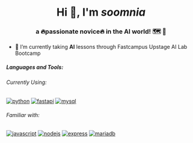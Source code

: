 <h1 align="center">Hi 👋, I'm <i>soomnia</i></h1>
<h3 align="center">a 🔥passionate novice🔥 in the AI world! 🗺️ 👀</h3>

- 🌱 I’m currently taking **AI** lessons through Fastcampus Upstage AI Lab Bootcamp

<h5 align="left">Languages and Tools:</h5>
<h6 align="left">Currently Using:</h6>
<p align="left">
  <a href="https://www.python.org" target="_blank" rel="noreferrer"> <img src="https://img.shields.io/badge/Python-3776AB?style=flat-square&logo=Python&logoColor=white" alt="python"/></a>
  <a href="https://fastapi.tiangolo.com/" target="_blank" rel="noreferrer"> <img src="https://img.shields.io/badge/FastAPi-009688?style=flat-square&logo=fastapi&logoColor=white" alt="fastapi"/></a>
  <a href="https://www.mysql.com/" target="_blank" rel="noreferrer"> <img src="https://img.shields.io/badge/MySQL-4479A1?style=flat-square&logo=mysql&logoColor=white" alt="mysql"/></a>
</p>
<h6 align="left">Familiar with:</h6>
<p align="left">
  <a href="https://developer.mozilla.org/en-US/docs/Web/JavaScript" target="_blank" rel="noreferrer"> <img src="https://img.shields.io/badge/Javascript-F7DF1E?style=flat-square&logo=Javascript&logoColor=black" alt="javascript"/></a>
  <a href="https://nodejs.org" target="_blank" rel="noreferrer"> <img src="https://img.shields.io/badge/Node.js-339933?style=flat-square&logo=nodedotjs&logoColor=white" alt="nodejs"/></a>
  <a href="https://expressjs.com" target="_blank" rel="noreferrer"> <img src="https://img.shields.io/badge/express-000000?style=flat-square&logo=express&logoColor=white" alt="express"/></a>
  <a href="https://mariadb.org/" target="_blank" rel="noreferrer"> <img src="https://img.shields.io/badge/MariaDB-003545?style=flat-square&logo=mariadb&logoColor=white" alt="mariadb"/></a>
</p>
